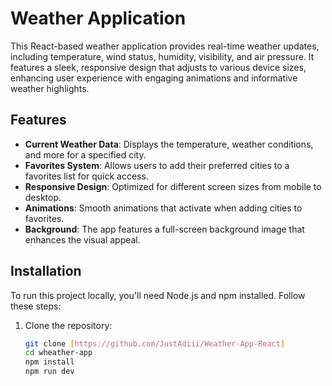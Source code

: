 # Weather Application

This React-based weather application provides real-time weather updates, including temperature, wind status, humidity, visibility, and air pressure. It features a sleek, responsive design that adjusts to various device sizes, enhancing user experience with engaging animations and informative weather highlights.

## Features

- **Current Weather Data**: Displays the temperature, weather conditions, and more for a specified city.
- **Favorites System**: Allows users to add their preferred cities to a favorites list for quick access.
- **Responsive Design**: Optimized for different screen sizes from mobile to desktop.
- **Animations**: Smooth animations that activate when adding cities to favorites.
- **Background**: The app features a full-screen background image that enhances the visual appeal.

## Installation

To run this project locally, you'll need Node.js and npm installed. Follow these steps:

1. Clone the repository:
   ```bash
   git clone [https://github.com/JustAdiii/Weather-App-React]
   cd wheather-app
   npm install
   npm run dev
